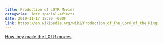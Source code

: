 ```yaml
---
title: Production of LOTR Movies
categories: lotr special-effects
date: 2019-11-17 18:20 -0000
link: https://en.wikipedia.org/wiki/Production_of_The_Lord_of_the_Rings_film_series#Special_effects
---
```

<a href="https://en.wikipedia.org/wiki/Production_of_The_Lord_of_the_Rings_film_series#Special_effects">How they made the LOTR movies</a>.
